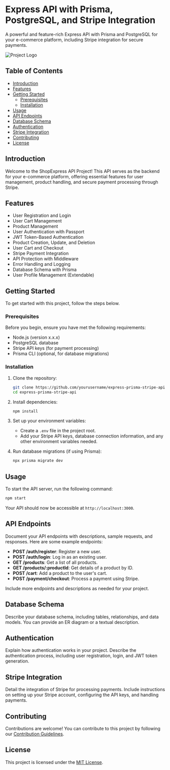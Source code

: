 # Express API with Prisma, PostgreSQL, and Stripe Integration

A powerful and feature-rich Express API with Prisma and PostgreSQL for your e-commerce platform, including Stripe integration for secure payments.

![Project Logo](project-logo.png) <!-- If applicable -->

## Table of Contents

- [Introduction](#introduction)
- [Features](#features)
- [Getting Started](#getting-started)
  - [Prerequisites](#prerequisites)
  - [Installation](#installation)
- [Usage](#usage)
- [API Endpoints](#api-endpoints)
- [Database Schema](#database-schema)
- [Authentication](#authentication)
- [Stripe Integration](#stripe-integration)
- [Contributing](#contributing)
- [License](#license)

## Introduction

Welcome to the ShopExpress API Project! This API serves as the backend for your e-commerce platform, offering essential features for user management, product handling, and secure payment processing through Stripe.

## Features

- User Registration and Login
- User Cart Management
- Product Management
- User Authentication with Passport
- JWT Token-Based Authentication
- Product Creation, Update, and Deletion
- User Cart and Checkout
- Stripe Payment Integration
- API Protection with Middleware
- Error Handling and Logging
- Database Schema with Prisma
- User Profile Management (Extendable)

## Getting Started

To get started with this project, follow the steps below.

### Prerequisites

Before you begin, ensure you have met the following requirements:

- Node.js (version x.x.x)
- PostgreSQL database
- Stripe API keys (for payment processing)
- Prisma CLI (optional, for database migrations)

### Installation

1. Clone the repository:

   ```bash
   git clone https://github.com/yourusername/express-prisma-stripe-api.git
   cd express-prisma-stripe-api
   ```

2. Install dependencies:

   ```bash
   npm install
   ```

3. Set up your environment variables:
   
   - Create a `.env` file in the project root.
   - Add your Stripe API keys, database connection information, and any other environment variables needed.

4. Run database migrations (if using Prisma):

   ```bash
   npx prisma migrate dev
   ```

## Usage

To start the API server, run the following command:

```bash
npm start
```

Your API should now be accessible at `http://localhost:3000`.

## API Endpoints

Document your API endpoints with descriptions, sample requests, and responses. Here are some example endpoints:

- **POST /auth/register**: Register a new user.
- **POST /auth/login**: Log in as an existing user.
- **GET /products**: Get a list of all products.
- **GET /products/:productId**: Get details of a product by ID.
- **POST /cart**: Add a product to the user's cart.
- **POST /payment/checkout**: Process a payment using Stripe.

Include more endpoints and descriptions as needed for your project.

## Database Schema

Describe your database schema, including tables, relationships, and data models. You can provide an ER diagram or a textual description.

## Authentication

Explain how authentication works in your project. Describe the authentication process, including user registration, login, and JWT token generation.

## Stripe Integration

Detail the integration of Stripe for processing payments. Include instructions on setting up your Stripe account, configuring the API keys, and handling payments.

## Contributing

Contributions are welcome! You can contribute to this project by following our [Contribution Guidelines](CONTRIBUTING.md).

## License

This project is licensed under the [MIT License](LICENSE).